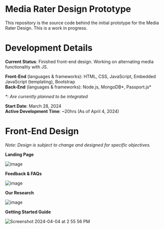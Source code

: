 <h1> Media Rater Design Prototype </h1>
This repository is the source code behind the initial prototype for the Media Rater Design. This is a work in progress.  


<h1> Development Details </h1>

**Current Status**: Finished front-end design. Working on alternating media functionality with JS. 

**Front-End** (languages & frameworks): HTML, CSS, JavaScript, Embedded JavaScript (templating), Bootstrap  
**Back-End** (languages & frameworks): Node.js, MongoDB*, Passport.js* 

_*: Are currently planned to be integrated_

**Start Date**: March 28, 2024  
**Active Development Time**: ~20hrs (As of April 4, 2024)

<h1> Front-End Design </h1>

_Note: Design is subject to change and designed for specific objectives._


**Landing Page**

![image](https://github.com/OP-Patel/stimuli-prototype/assets/133251616/bf23c59c-3e63-494a-a98d-9b19bfb86464)

**Feedback & FAQs**

![image](https://github.com/OP-Patel/stimuli-prototype/assets/133251616/e0446e9f-56a9-4868-9f73-851488bb78a2)

**Our Research**

![image](https://github.com/OP-Patel/stimuli-prototype/assets/133251616/d7392b87-6931-4dea-b890-7ceb5bd4be53)

**Getting Started Guide**

![Screenshot 2024-04-04 at 2 55 56 PM](https://github.com/OP-Patel/stimuli-prototype/assets/133251616/20f64ca3-7fac-40fd-a803-a314f620ed42)
